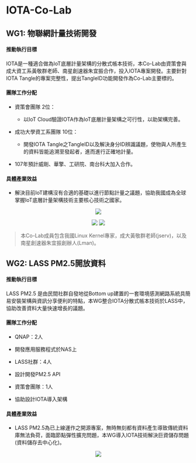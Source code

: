 # IOTA-Co-Lab

## WG1: 物聯網計量技術開發 

#### 推動執行目標
IOTA是一種適合做為IoT底層計量架構的分散式帳本技術，本Co-Lab由資策會與成大資工系黃敬群老師、南星創速器朱宜振合作，投入IOTA專案開發。主要針對 IOTA Tangle的專案完整性，提出TangleID功能開發作為Co-Lab主要標的。

#### 團隊工作分配

* 資策會團隊 2位：
  * 以IoT Cloud驗證IOTA作為IoT底層計量架構之可行性，以助架構完善。

* 成功大學資工系團隊 10位：
  * 開發IOTA Tangle之TangleID以及解決身分ID辨識議題，使物與人所產生的資料皆能追溯至發起者，進而進行正確地計量。

* 107年預計威剛、華擎、工研院、南台科大加入合作。


#### 具體產業效益
* 解決目前IoT建構沒有合適的基礎以進行節點計量之議題，協助我國成為全球掌握IoT底層計量架構技術主要核心技術之國家。

<p align="center">
  <img src="https://github.com/twoss-io/IOTA-Co-Lab/blob/master/img/iota_intro1.png">
</p>

<p align="center">
  <img src="https://github.com/twoss-io/IOTA-Co-Lab/blob/master/img/iota_intro2.png">
  <img src="https://github.com/twoss-io/IOTA-Co-Lab/blob/master/img/iota_intro3.png">
</p>

> 本Co-Lab成員包含我國Linux Kernel專家，成大黃敬群老師(jserv)，以及南星創速器朱宜振創辦人(Lman)。

## WG2: LASS PM2.5開放資料

#### 推動執行目標
LASS PM2.5 是由民間社群自發地從Bottom up建置的一套環境感測網路系統具簡易安裝架構與資訊分享便利的特點，本WG整合IOTA分散式帳本技術於LASS中，協助改善資料大量快速增長的議題。

#### 團隊工作分配

* QNAP：2人
 * 開發應用服務程式於NAS上
 
* LASS社群：4人
 * 設計開發PM2.5 API
 
* 資策會團隊：1人
 * 協助設計IOTA導入架構

#### 具體產業效益
* LASS PM2.5為已上線運作之開源專案，無時無刻都有資料產生導致傳統資料庫無法負荷，面臨節點彈性擴充問題，本WG導入IOTA技術解決巨資儲存問題(資料儲存去中心化)。

<p align="center">
  <img src="https://github.com/twoss-io/IOTA-Co-Lab/blob/master/img/iota_intro4.png">
</p>

